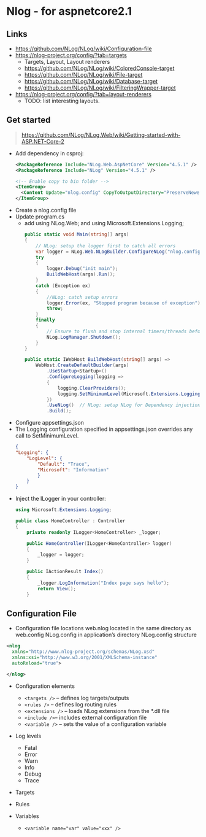 # Nlog - for aspnetcore2.1

## Links
- https://github.com/NLog/NLog/wiki/Configuration-file
- https://nlog-project.org/config/?tab=targets
	- Targets, Layout, Layout renderers
	- https://github.com/NLog/NLog/wiki/ColoredConsole-target
	- https://github.com/NLog/NLog/wiki/File-target
	- https://github.com/NLog/NLog/wiki/Database-target
	- https://github.com/NLog/NLog/wiki/FilteringWrapper-target
- https://nlog-project.org/config/?tab=layout-renderers
	- TODO: list interesting layouts.


## Get started
> https://github.com/NLog/NLog.Web/wiki/Getting-started-with-ASP.NET-Core-2

- Add dependency in csproj:
	```xml
	<PackageReference Include="NLog.Web.AspNetCore" Version="4.5.1" />
	<PackageReference Include="NLog" Version="4.5.1" />

	<!-- Enable copy to bin folder -->
	<ItemGroup>
	  <Content Update="nlog.config" CopyToOutputDirectory="PreserveNewest" />
	</ItemGroup>
	```
- Create a nlog.config file
- Update program.cs
	- add using NLog.Web; and using Microsoft.Extensions.Logging;
		```cs
		public static void Main(string[] args)
		{
		    // NLog: setup the logger first to catch all errors
		    var logger = NLog.Web.NLogBuilder.ConfigureNLog("nlog.config").GetCurrentClassLogger();
		    try
		    {
		        logger.Debug("init main");
		        BuildWebHost(args).Run();
		    }
		    catch (Exception ex)
		    {
		        //NLog: catch setup errors
		        logger.Error(ex, "Stopped program because of exception");
		        throw;
		    }
		    finally
		    {
		        // Ensure to flush and stop internal timers/threads before application-exit (Avoid segmentation fault on Linux)
		        NLog.LogManager.Shutdown();
		    }
		}

		public static IWebHost BuildWebHost(string[] args) =>
		    WebHost.CreateDefaultBuilder(args)
		        .UseStartup<Startup>()
		        .ConfigureLogging(logging =>
		        {
		            logging.ClearProviders();
		            logging.SetMinimumLevel(Microsoft.Extensions.Logging.LogLevel.Trace);
		        })
		        .UseNLog()  // NLog: setup NLog for Dependency injection
		        .Build();
		```
- Configure appsettings.json
- The Logging configuration specified in appsettings.json overrides any call to SetMinimumLevel.
	```json
	{
    "Logging": {
        "LogLevel": {
            "Default": "Trace",
            "Microsoft": "Information"
        	}
    	}
	}
	```
- Inject the ILogger in your controller:
	```cs
	using Microsoft.Extensions.Logging;

	public class HomeController : Controller
	{
	    private readonly ILogger<HomeController> _logger;

	    public HomeController(ILogger<HomeController> logger)
	    {
	        _logger = logger;
	    }

	    public IActionResult Index()
	    {
	        _logger.LogInformation("Index page says hello");
	        return View();
	    }
	```


## Configuration File
- Configuration file locations
web.nlog located in the same directory as web.config
NLog.config in application’s directory
NLog.config structure
```xml
<nlog
  xmlns="http://www.nlog-project.org/schemas/NLog.xsd"
  xmlns:xsi="http://www.w3.org/2001/XMLSchema-instance"
  autoReload="true">

</nlog>
```

- Configuration elements
    - `<targets />` – defines log targets/outputs
    - `<rules />` – defines log routing rules
    - `<extensions />` – loads NLog extensions from the *.dll file
    - `<include />`– includes external configuration file
    - `<variable />` – sets the value of a configuration variable

- Log levels
    - Fatal
    - Error
    - Warn
    - Info
    - Debug
    - Trace

- Targets
- Rules
- Variables
	- `<variable name="var" value="xxx" />`
